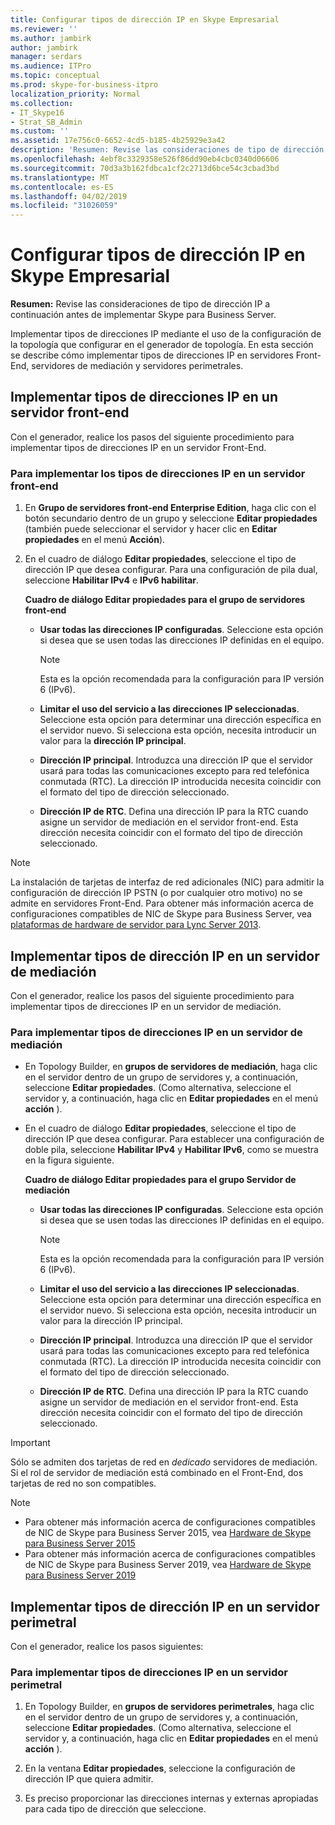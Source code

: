 ```yaml
---
title: Configurar tipos de dirección IP en Skype Empresarial
ms.reviewer: ''
ms.author: jambirk
author: jambirk
manager: serdars
ms.audience: ITPro
ms.topic: conceptual
ms.prod: skype-for-business-itpro
localization_priority: Normal
ms.collection:
- IT_Skype16
- Strat_SB_Admin
ms.custom: ''
ms.assetid: 17e756c0-6652-4cd5-b185-4b25929e3a42
description: 'Resumen: Revise las consideraciones de tipo de dirección IP a continuación antes de implementar Skype para Business Server.'
ms.openlocfilehash: 4ebf8c3329358e526f86dd90eb4cbc0340d06606
ms.sourcegitcommit: 70d3a3b162fdbca1cf2c2713d6bce54c3cbad3bd
ms.translationtype: MT
ms.contentlocale: es-ES
ms.lasthandoff: 04/02/2019
ms.locfileid: "31026059"
---
```

# <a name="configure-ip-address-types-in-skype-for-business"></a>Configurar tipos de dirección IP en Skype Empresarial

**Resumen:** Revise las consideraciones de tipo de dirección IP a continuación antes de implementar Skype para Business Server.

Implementar tipos de direcciones IP mediante el uso de la configuración de la topología que configurar en el generador de topología. En esta sección se describe cómo implementar tipos de direcciones IP en servidores Front-End, servidores de mediación y servidores perimetrales.

## <a name="deploy-ip-address-types-on-a-front-end-server"></a>Implementar tipos de direcciones IP en un servidor front-end

Con el generador, realice los pasos del siguiente procedimiento para implementar tipos de direcciones IP en un servidor Front-End.

### <a name="to-deploy-ip-address-types-on-a-front-end-server"></a>Para implementar los tipos de direcciones IP en un servidor front-end

1. En **Grupo de servidores front-end Enterprise Edition**, haga clic con el botón secundario dentro de un grupo y seleccione **Editar propiedades** (también puede seleccionar el servidor y hacer clic en **Editar propiedades** en el menú **Acción**).

2. En el cuadro de diálogo **Editar propiedades**, seleccione el tipo de dirección IP que desea configurar. Para una configuración de pila dual, seleccione **Habilitar IPv4** e **IPv6 habilitar**.

   **Cuadro de diálogo Editar propiedades para el grupo de servidores front-end**

   - **Usar todas las direcciones IP configuradas**. Seleccione esta opción si desea que se usen todas las direcciones IP definidas en el equipo.

     > [!NOTE]
     > Esta es la opción recomendada para la configuración para IP versión 6 (IPv6).

   - **Limitar el uso del servicio a las direcciones IP seleccionadas**. Seleccione esta opción para determinar una dirección específica en el servidor nuevo. Si selecciona esta opción, necesita introducir un valor para la **dirección IP principal**.

   - **Dirección IP principal**. Introduzca una dirección IP que el servidor usará para todas las comunicaciones excepto para red telefónica conmutada (RTC). La dirección IP introducida necesita coincidir con el formato del tipo de dirección seleccionado.

   - **Dirección IP de RTC**. Defina una dirección IP para la RTC cuando asigne un servidor de mediación en el servidor front-end. Esta dirección necesita coincidir con el formato del tipo de dirección seleccionado.

> [!NOTE]
> La instalación de tarjetas de interfaz de red adicionales (NIC) para admitir la configuración de dirección IP PSTN (o por cualquier otro motivo) no se admite en servidores Front-End. Para obtener más información acerca de configuraciones compatibles de NIC de Skype para Business Server, vea [plataformas de hardware de servidor para Lync Server 2013](https://technet.microsoft.com/library/c964c1c0-0153-472b-88ad-a38866e0df0c.aspx).

## <a name="deploy-ip-address-types-on-a-mediation-server"></a>Implementar tipos de dirección IP en un servidor de mediación

Con el generador, realice los pasos del siguiente procedimiento para implementar tipos de direcciones IP en un servidor de mediación.

### <a name="to-deploy-ip-address-types-on-a-mediation-server"></a>Para implementar tipos de direcciones IP en un servidor de mediación

- En Topology Builder, en **grupos de servidores de mediación**, haga clic en el servidor dentro de un grupo de servidores y, a continuación, seleccione **Editar propiedades**. (Como alternativa, seleccione el servidor y, a continuación, haga clic en **Editar propiedades** en el menú **acción** ).

- En el cuadro de diálogo **Editar propiedades**, seleccione el tipo de dirección IP que desea configurar. Para establecer una configuración de doble pila, seleccione **Habilitar IPv4** y **Habilitar IPv6**, como se muestra en la figura siguiente.

   **Cuadro de diálogo Editar propiedades para el grupo Servidor de mediación**

  - **Usar todas las direcciones IP configuradas**. Seleccione esta opción si desea que se usen todas las direcciones IP definidas en el equipo.

    > [!NOTE]
    > Esta es la opción recomendada para la configuración para IP versión 6 (IPv6).

  - **Limitar el uso del servicio a las direcciones IP seleccionadas**. Seleccione esta opción para determinar una dirección específica en el servidor nuevo. Si selecciona esta opción, necesita introducir un valor para la dirección IP principal.

  - **Dirección IP principal**. Introduzca una dirección IP que el servidor usará para todas las comunicaciones excepto para red telefónica conmutada (RTC). La dirección IP introducida necesita coincidir con el formato del tipo de dirección seleccionado.

  - **Dirección IP de RTC**. Defina una dirección IP para la RTC cuando asigne un servidor de mediación en el servidor front-end. Esta dirección necesita coincidir con el formato del tipo de dirección seleccionado.
> [!IMPORTANT]
> Sólo se admiten dos tarjetas de red en *dedicado* servidores de mediación. Si el rol de servidor de mediación está combinado en el Front-End, dos tarjetas de red no son compatibles. 

> [!NOTE]
> - Para obtener más información acerca de configuraciones compatibles de NIC de Skype para Business Server 2015, vea [Hardware de Skype para Business Server 2015](../requirements-for-your-environment/server-requirements.md#hardware-for-skype-for-business-server-2015)
> - Para obtener más información acerca de configuraciones compatibles de NIC de Skype para Business Server 2019, vea [Hardware de Skype para Business Server 2019](../../../SfBServer2019/plan/system-requirements.md#hardware-for-skype-for-business-server-2019)



## <a name="deploy-ip-address-types-on-an-edge-server"></a>Implementar tipos de dirección IP en un servidor perimetral

Con el generador, realice los pasos siguientes:

### <a name="to-deploy-ip-address-types-on-an-edge-server"></a>Para implementar tipos de direcciones IP en un servidor perimetral

1. En Topology Builder, en **grupos de servidores perimetrales**, haga clic en el servidor dentro de un grupo de servidores y, a continuación, seleccione **Editar propiedades**. (Como alternativa, seleccione el servidor y, a continuación, haga clic en **Editar propiedades** en el menú **acción** ).

2. En la ventana **Editar propiedades**, seleccione la configuración de dirección IP que quiera admitir.

3. Es preciso proporcionar las direcciones internas y externas apropiadas para cada tipo de dirección que seleccione.
